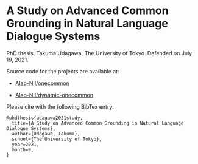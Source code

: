 # A Study on Advanced Common Grounding in Natural Language Dialogue Systems

PhD thesis, Takuma Udagawa, The University of Tokyo. Defended on July 19, 2021.

Source code for the projects are available at:

* [Alab-NII/onecommon](https://github.com/Alab-NII/onecommon)

* [Alab-NII/dynamic-onecommon](https://github.com/Alab-NII/dynamic-onecommon)

Please cite with the following BibTex entry:

```
@phdthesis{udagawa2021study,
  title={A Study on Advanced Common Grounding in Natural Language Dialogue Systems},
  author={Udagawa, Takuma},
  school={The University of Tokyo},
  year=2021,
  month=9,
}
```